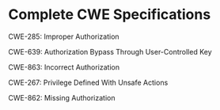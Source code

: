 

# Complete CWE Specifications

CWE-285: Improper Authorization

CWE-639: Authorization Bypass Through User-Controlled Key

CWE-863: Incorrect Authorization

CWE-267: Privilege Defined With Unsafe Actions

CWE-862: Missing Authorization